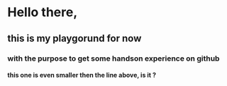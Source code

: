 # Hello there,
## this is my playgorund for now
### with the purpose to get some handson experience on github
#### this one is even smaller then the line above, is it ?
